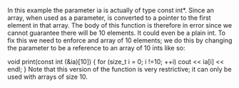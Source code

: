 In this example the parameter ia is actually of type const int*. Since an array, when used as a parameter, is converted to a pointer to the first element in that array. The body of this function is therefore in error since we cannot guarantee there will be 10 elements. It could even be a plain int. To fix this we need to enforce and array of 10 elements; we do this by changing the parameter to be a reference to an array of 10 ints like so:

void print(const int (&ia)[10]) {
    for (size_t i = 0; i !=10; ++i)
        cout << ia[i] << endl;
}
Note that this version of the function is very restrictive; it can only be used with arrays of size 10.
